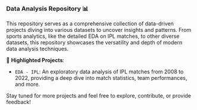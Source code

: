### Data Analysis Repository 📊

This repository serves as a comprehensive collection of data-driven projects diving into various datasets to uncover insights and patterns. From sports analytics, like the detailed EDA on IPL matches, to other diverse datasets, this repository showcases the versatility and depth of modern data analysis techniques.

📁 **Highlighted Projects**:
- `EDA - IPL`: An exploratory data analysis of IPL matches from 2008 to 2022, providing a deep dive into match statistics, team performances, and more.

Stay tuned for more projects and feel free to explore, contribute, or provide feedback!
